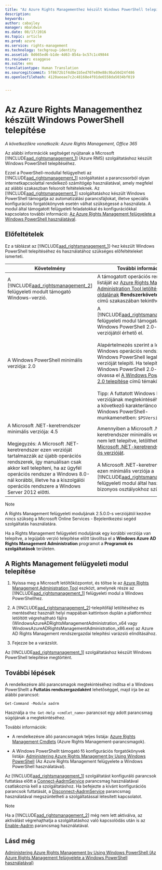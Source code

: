 ```yaml
---
title: "Az Azure Rights Managementhez készült Windows PowerShell telepítése | Azure RMS"
description: 
keywords: 
author: cabailey
manager: mbaldwin
ms.date: 08/17/2016
ms.topic: article
ms.prod: azure
ms.service: rights-management
ms.technology: techgroup-identity
ms.assetid: 0d665ed6-b1de-4d63-854a-bc57c1c49844
ms.reviewer: esaggese
ms.suite: ems
translationtype: Human Translation
ms.sourcegitcommit: 5f8672b1f4d8e1b5ed707e89e88c9ba50d24f486
ms.openlocfilehash: 4120aeeae7c2c48168e4f01de6558da5034bf019


---
```


# Az Azure Rights Managementhez készült Windows PowerShell telepítése

*A következőkre vonatkozik: Azure Rights Management, Office 365*

Az alábbi információk segítséget nyújtanak a Microsoft [!INCLUDE[aad_rightsmanagement_1](../includes/aad_rightsmanagement_1_md.md)] (Azure RMS) szolgáltatáshoz készült Windows PowerShell telepítéséhez.

Ezzel a PowerShell-modullal felügyelheti az [!INCLUDE[aad_rightsmanagement_1](../includes/aad_rightsmanagement_1_md.md)] szolgáltatást a parancssorból olyan internetkapcsolattal rendelkező számítógép használatával, amely megfelel az alábbi szakaszban felsorolt feltételeknek. Az [!INCLUDE[aad_rightsmanagement_1](../includes/aad_rightsmanagement_1_md.md)] szolgáltatáshoz készült Windows PowerShell támogatja az automatizálási parancsfájlokat, illetve speciális konfigurációs forgatókönyvek esetén válhat szükségessé a használata. A modul által támogatott felügyeleti feladatokkal és konfigurációkkal kapcsolatos további információ: [Az Azure Rights Management felügyelete a Windows PowerShell használatával](administer-powershell.md).

## Előfeltételek
Ez a táblázat az [!INCLUDE[aad_rightsmanagement_1](../includes/aad_rightsmanagement_1_md.md)]-hez készült Windows PowerShell telepítéséhez és használatához szükséges előfeltételeket ismerteti.

|Követelmény|További információ|
|---------------|--------------------|
|A [!INCLUDE[aad_rightsmanagement_2](../includes/aad_rightsmanagement_2_md.md)] felügyeleti modult támogató Windows-verzió.|A támogatott operációs rendszerek listáját az [Azure Rights Management Administration Tool letöltési oldalának](http://go.microsoft.com/fwlink/?LinkId=257721) **Rendszerkövetelmények** című szakaszában tekintheti meg.|
|A Windows PowerShell minimális verziója: 2.0|A [!INCLUDE[aad_rightsmanagement_2](../includes/aad_rightsmanagement_2_md.md)] felügyeleti modul támogatása a Windows PowerShell 2.0-s verziójától érhető el.<br /><br />Alapértelmezés szerint a legtöbb Windows operációs rendszer a Windows PowerShell legalább 2.0-s verzióját telepíti. Ha telepítenie kell a Windows PowerShell 2.0-s verzióját, olvassa el [A Windows PowerShell 2.0 telepítése](http://msdn.microsoft.com/library/ff637750.aspx) című témakört.<br /><br />Tipp: A futtatott Windows PowerShell verziójának megtekintéséhez írja be a következő karakterláncot egy Windows PowerShell-munkamenetben: `$PSVersionTable`.|
|A Microsoft .NET-keretrendszer minimális verziója: 4.5<br /><br />Megjegyzés: A Microsoft .NET-keretrendszer ezen verzióját tartalmazzák az újabb operációs rendszerek, így manuálisan csak akkor kell telepíteni, ha az ügyfél operációs rendszer a Windows 8.0-nál korábbi, illetve ha a kiszolgálói operációs rendszere a Windows Server 2012 előtti.|Amennyiben a Microsoft .NET-keretrendszer minimális verziója még nem lett telepítve, letöltheti a [Microsoft .NET-keretrendszer 4.5-ös verzióját](http://www.microsoft.com/download/details.aspx?id=30653).<br /><br />A Microsoft .NET-keretrendszer ezen minimális verziója a [!INCLUDE[aad_rightsmanagement_2](../includes/aad_rightsmanagement_2_md.md)] felügyeleti modul által használt bizonyos osztályokhoz szükséges.|

> [!NOTE]
> A Rights Management felügyeleti moduljának 2.5.0.0-s verziójától kezdve nincs szükség a Microsoft Online Services - Bejelentkezési segéd szolgáltatás használatára.
> 
> Ha a Rights Management felügyeleti moduljának egy korábbi verziója van telepítve, a legújabb verzió telepítése előtt távolítsa el a **Windows Azure AD Rights Management Administration** programot a **Programok és szolgáltatások** területen.


## A Rights Management felügyeleti modul telepítése

1.  Nyissa meg a Microsoft letöltőközpontot, és töltse le az [Azure Rights Management Administration Tool](https://go.microsoft.com/fwlink/?LinkId=257721) eszközt, amelynek része az [!INCLUDE[aad_rightsmanagement_1](../includes/aad_rightsmanagement_1_md.md)] felügyeleti modul a Windows PowerShellhez.

2.  A [!INCLUDE[aad_rightsmanagement_2](../includes/aad_rightsmanagement_2_md.md)]-telepítőfájl letöltéséhez és mentéséhez használt helyi mappában kattintson duplán a platformhoz letöltött végrehajtható fájlra (WindowsAzureADRightsManagementAdministration_x64 vagy WindowsAzureADRightsManagementAdministration_x86.exe) az Azure AD Rights Management rendszergazdai telepítési varázsló elindításához.

3.  Fejezze be a varázslót.

Az [!INCLUDE[aad_rightsmanagement_1](../includes/aad_rightsmanagement_1_md.md)] szolgáltatáshoz készült Windows PowerShell telepítése megtörtént.

## További lépések
A rendelkezésre álló parancsmagok megtekintéséhez indítsa el a Windows PowerShellt a **Futtatás rendszergazdaként** lehetőséggel, majd írja be az alábbi parancsot:

```
Get-Command -Module aadrm
```
Használja a `the Get-Help <cmdlet_name>` parancsot egy adott parancsmag súgójának a megtekintéséhez.

További információk:

-   A rendelkezésre álló parancsmagok teljes listája: [Azure Rights Management Cmdlets](https://msdn.microsoft.com/library/windowsazure/dn629398.aspx) (Azure Rights Management-parancsmagok).

-   A Windows PowerShellt támogató fő konfigurációs forgatókönyvek listája: [Administering Azure Rights Management by Using Windows PowerShell](administer-powershell.md) (Az Azure Rights Management felügyelete a Windows PowerShell használatával).

Az [!INCLUDE[aad_rightsmanagement_1](../includes/aad_rightsmanagement_1_md.md)] szolgáltatást konfiguráló parancsok futtatása előtt a [Connect-AadrmService](https://msdn.microsoft.com/library/windowsazure/dn629415.aspx) parancsmag használatával csatlakoznia kell a szolgáltatáshoz. Ha befejezte a kívánt konfigurációs parancsok futtatását, a [Disconnect-AadrmService](https://msdn.microsoft.com/library/windowsazure/dn629416.aspx) parancsmag használatával megszüntetheti a szolgáltatással létesített kapcsolatot.

> [!NOTE]
> Ha a [!INCLUDE[aad_rightsmanagement_2](../includes/aad_rightsmanagement_2_md.md)] még nem lett aktiválva, az aktiválást végrehajthatja a szolgáltatáshoz való kapcsolódás után is az [Enable-Aadrm](https://msdn.microsoft.com/library/windowsazure/dn629412.aspx) parancsmag használatával.

## Lásd még
[Administering Azure Rights Management by Using Windows PowerShell (Az Azure Rights Management felügyelete a Windows PowerShell használatával)](administer-powershell.md)



<!--HONumber=Aug16_HO3-->


